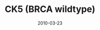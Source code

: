 ---
title: CK5 (BRCA wildtype)
image: https://www.cycif.org/assets/img/gray-2023/CK5.jpg
date: 2010-03-23
minerva_link: https://s3.amazonaws.com/www.cycif.org/110-Komen_BRCA/CK5/index.html
info_link: null
show_page_link: false
tags:
    - Gray
    - BRCA

---
